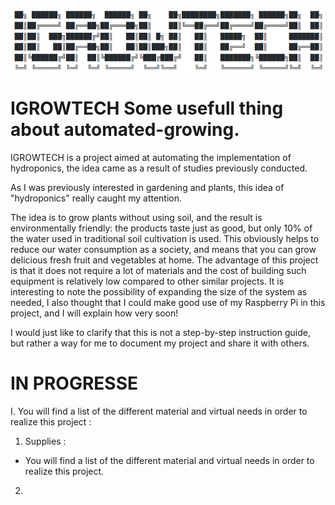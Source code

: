 
![alt text](https://github.com/Tungdil-main-dor/IGROWTECH/blob/master/images/Capture%20du%202020-04-09%2011-10-22.png "Logo Title Text 1")


# IGROWTECH   Some usefull thing about automated-growing.


IGROWTECH is a project aimed at automating the implementation of hydroponics, the idea came as a result of studies previously conducted.

As I was previously interested in gardening and plants, this idea of "hydroponics" really caught my attention. 

The idea is to grow plants without using soil, and the result is environmentally friendly: the products taste just as good, but only 10% of the water used in traditional soil cultivation is used. This obviously helps to reduce our water consumption as a society, and means that you can grow delicious fresh fruit and vegetables at home.
The advantage of this project is that it does not require a lot of materials and the cost of building such equipment is relatively low compared to other similar projects. It is interesting to note the possibility of expanding the size of the system as needed, I also thought that I could make good use of my Raspberry Pi in this project, and I will explain how very soon!

I would just like to clarify that this is not a step-by-step instruction guide, but rather a way for me to document my project and share it with others.


# IN PROGRESSE

I.  You will find a list of the different material and virtual needs in order to realize this project :

  1. Supplies :
  
   -  You will find a list of the different material and virtual needs in order to realize this project.
   
  2. 
    

